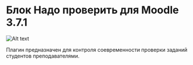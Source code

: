 # Блок Надо проверить для Moodle 3.7.1

![Alt text](https://cdn1.savepice.ru/uploads/2019/10/24/45c24fd8b2c8d48cae77f04341032bfc-full.png "Скриншот плагина")

Плагин предназначен для контроля соевременности проверки заданий студентов преподавателями.










